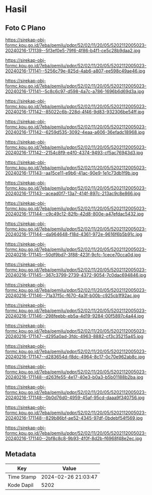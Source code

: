 # Hasil

## Foto C Plano

https://sirekap-obj-formc.kpu.go.id/7eba/pemilu/pdpr/52/02/11/20/05/5202112005023-20240216-171139--5f3ef0e5-79f6-4f86-b4f1-ce5c28b9daa2.jpg

https://sirekap-obj-formc.kpu.go.id/7eba/pemilu/pdpr/52/02/11/20/05/5202112005023-20240216-171141--5256c79e-825d-4ab6-a807-ee598c49ae46.jpg

https://sirekap-obj-formc.kpu.go.id/7eba/pemilu/pdpr/52/02/11/20/05/5202112005023-20240216-171141--5c8c6c97-d598-4a7c-a786-1696b6d69d3a.jpg

https://sirekap-obj-formc.kpu.go.id/7eba/pemilu/pdpr/52/02/11/20/05/5202112005023-20240216-171142--85022c6b-228d-4f46-9d83-932306be54ff.jpg

https://sirekap-obj-formc.kpu.go.id/7eba/pemilu/pdpr/52/02/11/20/05/5202112005023-20240216-171142--6259d535-3092-4eaa-a606-36efadc18968.jpg

https://sirekap-obj-formc.kpu.go.id/7eba/pemilu/pdpr/52/02/11/20/05/5202112005023-20240216-171142--2154c8f9-e4f0-4374-9493-cf5ac76943d3.jpg

https://sirekap-obj-formc.kpu.go.id/7eba/pemilu/pdpr/52/02/11/20/05/5202112005023-20240216-171143--aa15ce11-e9b6-41ac-90e9-1e1c73db1f9b.jpg

https://sirekap-obj-formc.kpu.go.id/7eba/pemilu/pdpr/52/02/11/20/05/5202112005023-20240216-171143--acead0f7-13a7-414f-897c-213ac9c8e866.jpg

https://sirekap-obj-formc.kpu.go.id/7eba/pemilu/pdpr/52/02/11/20/05/5202112005023-20240216-171144--c9c49c12-82fb-42d8-800e-a47efdac5432.jpg

https://sirekap-obj-formc.kpu.go.id/7eba/pemilu/pdpr/52/02/11/20/05/5202112005023-20240216-171144--da964648-f18d-4361-972e-9616f6b5b91c.jpg

https://sirekap-obj-formc.kpu.go.id/7eba/pemilu/pdpr/52/02/11/20/05/5202112005023-20240216-171145--50df9bd7-3f88-423f-9cfc-1cece70cca0d.jpg

https://sirekap-obj-formc.kpu.go.id/7eba/pemilu/pdpr/52/02/11/20/05/5202112005023-20240216-171145--367c3799-2739-4372-9054-7c0dac694846.jpg

https://sirekap-obj-formc.kpu.go.id/7eba/pemilu/pdpr/52/02/11/20/05/5202112005023-20240216-171146--71a37f5c-f670-4a3f-b00b-c925cb1f92ac.jpg

https://sirekap-obj-formc.kpu.go.id/7eba/pemilu/pdpr/52/02/11/20/05/5202112005023-20240216-171146--298feebb-eb5a-4d19-9284-00f5897c4a44.jpg

https://sirekap-obj-formc.kpu.go.id/7eba/pemilu/pdpr/52/02/11/20/05/5202112005023-20240216-171147--d295a0ad-3fdc-4963-8882-cf3c35215a45.jpg

https://sirekap-obj-formc.kpu.go.id/7eba/pemilu/pdpr/52/02/11/20/05/5202112005023-20240216-171147--d283654d-f8dc-4964-8c17-0c70e962ab8c.jpg

https://sirekap-obj-formc.kpu.go.id/7eba/pemilu/pdpr/52/02/11/20/05/5202112005023-20240216-171148--d263fe55-4e17-40e3-b0a3-b5b01188b2ba.jpg

https://sirekap-obj-formc.kpu.go.id/7eba/pemilu/pdpr/52/02/11/20/05/5202112005023-20240216-171148--0b0d76d0-4959-45af-95cd-daaa9f340756.jpg

https://sirekap-obj-formc.kpu.go.id/7eba/pemilu/pdpr/52/02/11/20/05/5202112005023-20240216-171148--829b86bf-ae52-4345-97df-0bdebf54f569.jpg

https://sirekap-obj-formc.kpu.go.id/7eba/pemilu/pdpr/52/02/11/20/05/5202112005023-20240216-171140--2bf8c8c8-9b93-4f0f-8d2b-f6968f48e2ec.jpg


## Metadata

| Key        | Value               |
| ---------- | ------------------- |
| Time Stamp | 2024-02-26 21:03:47 |
| Kode Dapil | 5202                |



